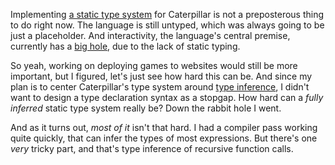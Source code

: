 Implementing [a static type system](/daily/2024-11-08) for Caterpillar is not a
preposterous thing to do right now. The language is still untyped, which was
always going to be just a placeholder. And interactivity, the language's central
premise, currently has a
[big hole](https://github.com/hannobraun/caterpillar/issues/58), due to the lack
of static typing.

So yeah, working on deploying games to websites would still be more important,
but I figured, let's just see how hard this can be. And since my plan is to
center Caterpillar's type system around [type inference](/daily/2024-07-29), I
didn't want to design a type declaration syntax as a stopgap. How hard can a
_fully inferred_ static type system really be? Down the rabbit hole I went.

And as it turns out, _most of it_ isn't that hard. I had a compiler pass working
quite quickly, that can infer the types of most expressions. But there's one
_very_ tricky part, and that's type inference of recursive function calls.
